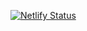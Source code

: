 [![Netlify Status](https://api.netlify.com/api/v1/badges/ff57b643-a9d3-4374-9b80-25a9fa310039/deploy-status)](https://app.netlify.com/sites/react-axios-skeleton/deploys)
